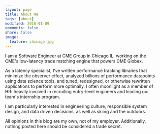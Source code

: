 ```yaml
---
layout: page
title: About Me
tags: [about]
modified: 2016-01-09
comments: false
share: false
image:
  feature: chicago.jpg
---
```


I am a Software Engineer at CME Group in Chicago IL, working on the CME's low-latency trade matching engine that powers CME Globex.  

As a latency specialist, I've written performance tracking libraries that minimize the observer effect, analyzed billions of performance datapoints using data science tools, and tuned, redesigned, or otherwise rewritten applications to perform more optimally.  I often moonlight as a member of HR: heavily involved in recruiting entry-level engineers and leading our team's internship program.

I am particularly interested in engineering culture, responsible system design, and data driven decisions, as well as skiing and the outdoors.

All opinions in this blog are my own, not of my employer.  Additionally, nothing posted here should be considered a trade secret.
